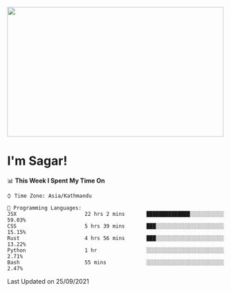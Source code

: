 
<img src="https://media.giphy.com/media/3ornk57KwDXf81rjWM/giphy.gif" width="500" height="300" frameBorder="0" class="giphy-embed" allowFullScreen></img>

#   I'm Sagar!

<!--START_SECTION:waka-->
📊 **This Week I Spent My Time On** 

```text
⌚︎ Time Zone: Asia/Kathmandu

💬 Programming Languages: 
JSX                      22 hrs 2 mins       ██████████████░░░░░░░░░░░   59.03% 
CSS                      5 hrs 39 mins       ███░░░░░░░░░░░░░░░░░░░░░░   15.15% 
Rust                     4 hrs 56 mins       ███░░░░░░░░░░░░░░░░░░░░░░   13.22% 
Python                   1 hr                ░░░░░░░░░░░░░░░░░░░░░░░░░   2.71% 
Bash                     55 mins             ░░░░░░░░░░░░░░░░░░░░░░░░░   2.47%

```


 Last Updated on 25/09/2021
<!--END_SECTION:waka-->
